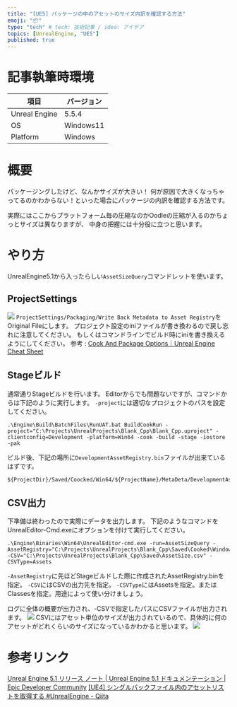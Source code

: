 ```yaml
---
title: "[UE5] パッケージの中のアセットのサイズ内訳を確認する方法"
emoji: "📦"
type: "tech" # tech: 技術記事 / idea: アイデア
topics: [UnrealEngine, "UE5"]
published: true
---
```


# 記事執筆時環境
| 項目              | バージョン       |
|-------------------|------------------|
| Unreal Engine     | 5.5.4            |
| OS           | Windows11   |
| Platform | Windows |


# 概要
パッケージングしたけど、なんかサイズが大きい！
何が原因で大きくなっちゃってるのかわからない！といった場合にパッケージの内訳を確認する方法です。

実際にはここからプラットフォーム毎の圧縮なのかOodleの圧縮が入るのかちょっとサイズは異なりますが、
中身の把握には十分役に立つと思います。

# やり方
UnrealEngine5.1から入ったらしい`AssetSizeQuery`コマンドレットを使います。

## ProjectSettings
![](https://storage.googleapis.com/zenn-user-upload/716922dcd6c0-20250502.png)
`ProjectSettings/Packaging/Write Back Metadata to Asset Registry`をOriginal Fileにします。
プロジェクト設定のiniファイルが書き換わるので戻し忘れに注意してください。
もしくはコマンドラインでビルド時にiniを書き換えるようにしてください。
参考 : [Cook And Package Options｜Unreal Engine Cheat Sheet](https://zenn.dev/kta552/books/unrelengine-cheat-sheet/viewer/content_cook_and_package_options#-ini%3A)

## Stageビルド
通常通りStageビルドを行います。
Editorからでも問題ないですが、コマンドからは下記のように実行します。
`-project`には適切なプロジェクトのパスを設定してください。
```
.\Engine\Build\BatchFiles\RunUAT.bat BuildCookRun -project="C:\Projects\UnrealProjects\Blank_Cpp\Blank_Cpp.uproject" -clientconfig=Development -platform=Win64 -cook -build -stage -iostore -pak
```

ビルド後、下記の場所に`DevelopmentAssetRegistry.bin`ファイルが出来ているはずです。
```
${ProjectDir}/Saved/Coocked/Win64/${ProjectName}/MetaDeta/DevelopmentAssetRegistry.bin
```

## CSV出力
下準備は終わったので実際にデータを出力します。
下記のようなコマンドをUnrealEditor-Cmd.exeにオプションを付けて実行してください。
```
.\Engine\Binaries\Win64\UnrealEditor-cmd.exe -run=AssetSizeQuery -AssetRegistry="C:\Projects\UnrealProjects\Blank_Cpp\Saved\Cooked\Windows\Blank_Cpp\Metadata\DevelopmentAssetRegistry.bin" -CSV="C:\Projects\UnrealProjects\Blank_Cpp\Saved\AssetSize.csv" -CSVType=Assets
```

`-AssetRegistry`に先ほどStageビルドした際に作成されたAssetRegistry.binを指定。
`-CSV`にはCSVの出力先を指定。
`-CSVType`にはAssetsを指定。またはClassesを指定。用途によって使い分けましょう。

ログに全体の概要が出力され、-CSVで指定したパスにCSVファイルが出力されます。
![](https://storage.googleapis.com/zenn-user-upload/309df574ee84-20250502.png)
CSVにはアセット単位のサイズが出力されているので、具体的に何のアセットがどれくらいのサイズになっているかわかると思います。
![](https://storage.googleapis.com/zenn-user-upload/07b38671d229-20250502.png)


# 参考リンク
[Unreal Engine 5\.1 リリース ノート \| Unreal Engine 5\.1 ドキュメンテーション \| Epic Developer Community](https://dev.epicgames.com/documentation/ja-jp/unreal-engine/unreal-engine-5.1-release-notes?application_version=5.1)
[[UE4] シングルパックファイル内のアセットリストを取得する #UnrealEngine - Qiita](https://qiita.com/donbutsu17/items/c0efe626f232652dd248)